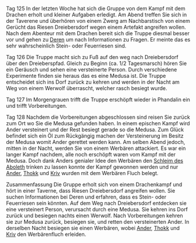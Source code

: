 Tag 125
In der letzten Woche hat sich die Gruppe von dem Kampf mit dem Drachen erholt und kleiner Aufgaben erledigt. Am Abend treffen Sie sich in der Taverene und überhören von einem Zwerg am Nachbarstisch von einem Gerücht das Riesen Dreiebersdorf wegen einem Artefakt angreifen wollen. Nach dem Abenteur mit dem Drachen bereit sich die Truppe diesmal besser vor und gehen zu [Deren](NPCs#Deren) um nach Informationen zu Fragen. Er meinte das es sehr wahrscheinlich Stein- oder Feuerriesen sind.

Tag 126
Die Truppe macht sich zu Fuß auf den weg nach Dreiebersdorf über den Dreieberspfad. Gleich zu Beginn (ca. 1/2 Tagesmarsch) hören Sie ein Geräusch und sehen eine versteinerte Person. Durch verschiedene Experimente finden sie heraus das es eine Medusa ist. Die Truppe entscheidet sich ins Dorf zurück zu kehren und werden in der Nacht am Weg von einem Werwolf überrascht, welcher rasch besiegt wurde.

Tag 127
Im Morgengrauen trifft die Truppe erschöpft wieder in Phandalin ein und trifft Vorbereitungen.

Tag 128
Nachdem die Vorbereitungen abgeschlossen sind reisen Sie zurück zum Ort wo Sie die Medusa gefunden haben. In einem epischen Kampf wird Ander versteinert und der Rest besiegt gerade so die Medusa. Zum Glück befindet sich ein Öl zum Rückgängig machen der Versteinerung im Besitz der Medusa womit Ander gerettet werden kann.
Am selben Abend jedoch, mitten in der Nacht, werden Sie von einem Werbären attackiert. Es war ein langer Kampf nachdem, alle noch erschöpft waren vom Kampf mit der Medusa. Doch dank Anders genialer Idee den Werbären den [Schleim des Aboleth](Effekte/Fähigkeiten#Aboleth%20Schleim) trinken zu lassen konnte der Kampf gewonnen werden und nur [Ander](Spieler/Ander%20Thorngage/Ander%20Thorngage), [Thokk](Spieler/Thokk/Thokk) und [Kriv](Spieler/Kriv/Kriv) wurden mit dem Werbären Fluch belegt.


Zusammenfassung 
Die Gruppe erholt sich von einem Drachenkampf und hört in einer Taverne, dass Riesen Dreiebersdorf angreifen wollen. Sie suchen Informationen bei Deren und erfahren, dass es Stein- oder Feuerriesen sein könnten.
Auf dem Weg nach Dreiebersdorf entdecken sie eine versteinert Person, verursacht durch eine Medusa. Sie kehren ins Dorf zurück und besiegen nachts einen Werwolf.
Nach Vorbereitungen kehren sie zur Medusa zurück, besiegen sie, und retten den versteinerten Ander. In derselben Nacht besiegen sie einen Werbären, wobei [Ander](Spieler/Ander%20Thorngage/Ander%20Thorngage), [Thokk](Spieler/Thokk/Thokk) und [Kriv](Spieler/Kriv/Kriv) den Werbärenfluch erleiden.